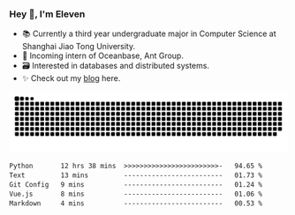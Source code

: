 ### Hey 👋, I'm Eleven

- 📚 Currently a third year undergraduate major in Computer Science at Shanghai Jiao Tong University.
- 🍻 Incoming intern of Oceanbase, Ant Group.
- 🗃️ Interested in databases and distributed systems.
- ✨ Check out my [blog](https://blog.eleven.wiki) here.

![github contribution grid snake animation](https://raw.githubusercontent.com/El-even-11/El-even-11/output/github-contribution-grid-snake.svg)

<!--START_SECTION:waka-->

```txt
Python       12 hrs 38 mins  >>>>>>>>>>>>>>>>>>>>>>>>-   94.65 %
Text         13 mins         -------------------------   01.73 %
Git Config   9 mins          -------------------------   01.24 %
Vue.js       8 mins          -------------------------   01.06 %
Markdown     4 mins          -------------------------   00.53 %
```

<!--END_SECTION:waka-->
